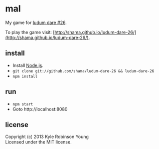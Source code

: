 # mal

My game for [ludum dare #26](ludumdare.com/compo/).

To play the game visit: [http://shama.github.io/ludum-dare-26/](http://shama.github.io/ludum-dare-26/).

## install

- Install [Node.js](http://nodejs.org).
- `git clone git://github.com/shama/ludum-dare-26 && ludum-dare-26`
- `npm install`

## run

- `npm start`
- Goto http://localhost:8080

## license
Copyright (c) 2013 Kyle Robinson Young  
Licensed under the MIT license.
